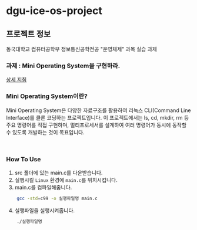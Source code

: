 # dgu-ice-os-project

## 프로젝트 정보

동국대학교 컴퓨터공학부 정보통신공학전공
"운영체제" 과목 실습 과제

### 과제 : Mini Operating System을 구현하라. 

[상세 지침](./docs/GuideLine.md)

### Mini Operating System이란?

Mini Operating System은 다양한 자료구조를 활용하여 리눅스 CLI(Command Line Interface)를 클론 코딩하는 프로젝트입니다.
이 프로젝트에서는 ls, cd, mkdir, rm 등 주요 명령어를 직접 구현하며, 멀티프로세서를 설계하여 여러 명령어가 동시에 동작할 수 있도록 개발하는 것이 목표입니다.

<br>

### How To Use

1. src 폴더에 있는 main.c를 다운받습니다.
2. 실행시킬 `Linux` 환경에 `main.c`를 위치시킵니다.
3. main.c를 컴파일해줍니다.
```sh
    gcc -std=c99 -o 실행파일명 main.c
```
4. 실행파일을 실행시켜줍니다.
```sh
    ./실행파일명
```